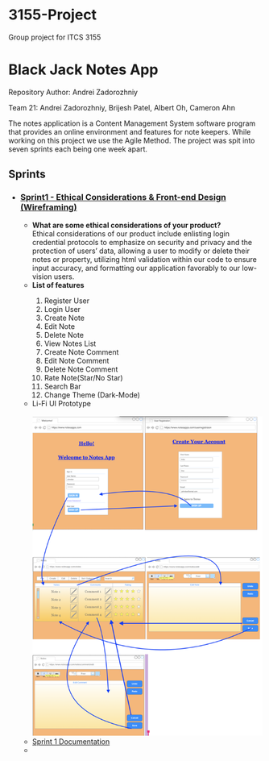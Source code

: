# 3155-Project
Group project for ITCS 3155
<h1>Black Jack Notes App</h1>
<p>Repository Author: Andrei Zadorozhniy</p>
<p>Team 21: Andrei Zadorozhniy, Brijesh Patel, Albert Oh, Cameron Ahn</p>
<p>The notes application is a Content Management System software program that provides an online environment and features for note keepers. While working on this project we use the Agile Method. The project was spit into seven sprints each being one week apart.</p>
<h2>Sprints</h2>
<ul>
  <li><h3><a href="Sprints/Sprint%201">Sprint1 - Ethical Considerations & Front-end Design (Wireframing)</a></h3></li>
    <ul>
      <li><b>What are some ethical considerations of your product?</b><br>Ethical considerations of our product include enlisting login credential protocols to emphasize on security and privacy and the protection of users’ data, allowing a user to modify or delete their notes or property, utilizing html validation within our code to ensure input accuracy, and formatting our application favorably to our low-vision users.</li>
      <li><b>List of features</b></li>
      <ol>
        <li>Register User</li>
        <li>Login User</li>
        <li>Create Note</li>
        <li>Edit Note</li>
        <li>Delete Note</li>
        <li>View Notes List</li>
        <li>Create Note Comment</li>
        <li>Edit Note Comment</li>
        <li>Delete Note Comment</li>
        <li>Rate Note(Star/No Star)</li>
        <li>Search Bar</li>
        <li>Change Theme (Dark-Mode) </li>
      </ol>
      <li>Li-Fi UI Prototype</li><br>
      <img src = "Sprints/Sprint%201/WireFrame.png"/>
      <li><a href="Sprints/Sprint%201/Sprint1Documentation.pdf">Sprint 1 Documentation</a></li>
      <li><a href="Sprints/Sprint%201/Sprint1StatusReport.pdf</a></li>
    </ul>
  
  <li><h3>Sprint2 - SMART User Stories</h3></li>
    <ul>
      <li>1</li>
      <li>2</li>
      <li>3</li>
    </ul>
    
  <li><h3>Sprint3 - Data Flow Diagrams</h3></li>
    <ul>
      <li>1</li>
      <li>2</li>
      <li>3</li>
    </ul>
    
  <li><h3>Sprint4 - Automated Testing</h3></li>
    <ul>
      <li>1</li>
      <li>2</li>
      <li>3</li>
    </ul>
    
  <li><h3>Sprint5 - Adding Feature</h3></li>
    <ul>
      <li>1</li>
      <li>2</li>
      <li>3</li>
    </ul>
    
  <li><h3>Sprint6 - Adding Dark Mode Feature</h3></li>
    <ul>
      <li>1</li>
      <li>2</li>
      <li>3</li>
    </ul>
    
  <li><h3>Sprint7 - Adding Rating Feature</h3></li>
    <ul>
      <li>1</li>
      <li>2</li>
      <li>3</li>
    </ul>
</ul>



<h1></h1>
<h2></h2>
<h3></h3>
<p></p>
<li></li>
<ul></ul>
